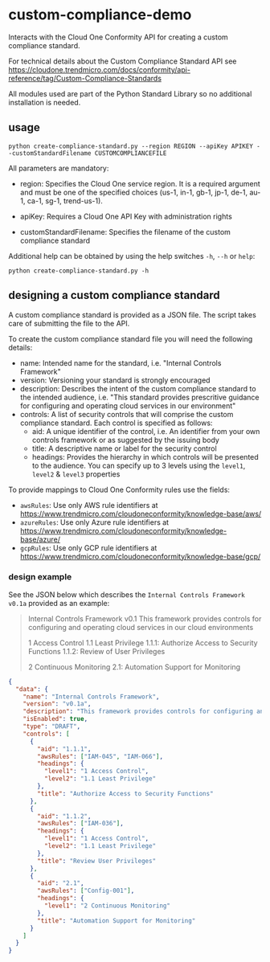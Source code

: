 # custom-compliance-demo

Interacts with the Cloud One Conformity API for creating a custom compliance standard.

For technical details about the Custom Compliance Standard API see https://cloudone.trendmicro.com/docs/conformity/api-reference/tag/Custom-Compliance-Standards

All modules used are part of the Python Standard Library so no additional installation is needed.

## usage

`python create-compliance-standard.py --region REGION --apiKey APIKEY --customStandardFilename CUSTOMCOMPLIANCEFILE`

All parameters are mandatory:

- region: Specifies the Cloud One service region. It is a required argument and must be one of the specified choices (us-1, in-1, gb-1, jp-1, de-1, au-1, ca-1, sg-1, trend-us-1).

- apiKey: Requires a Cloud One API Key with administration rights

- customStandardFilename: Specifies the filename of the custom compliance standard

Additional help can be obtained by using the help switches `-h`, `--h` or `help`:

`python create-compliance-standard.py -h`

## designing a custom compliance standard

A custom compliance standard is provided as a JSON file. The script takes care of submitting the file to the API.

To create the custom compliance standard file you will need the following details:

- name: Intended name for the standard, i.e. "Internal Controls Framework"
- version: Versioning your standard is strongly encouraged
- description: Describes the intent of the custom compliance standard to the intended audience, i.e. "This standard provides prescritive guidance for configuring and operating cloud services in our environment"
- controls: A list of security controls that will comprise the custom compliance standard. Each control is specified as follows:
  - aid: A unique identifier of the control, i.e. An identifier from your own controls framework or as suggested by the issuing body
  - title: A descriptive name or label for the security control
  - headings: Provides the hierarchy in which controls will be presented to the audience. You can specify up to 3 levels using the `level1`, `level2` & `level3` properties

To provide mappings to Cloud One Conformity rules use the fields:

- `awsRules`: Use only AWS rule identifiers at https://www.trendmicro.com/cloudoneconformity/knowledge-base/aws/
- `azureRules`: Use only Azure rule identifiers at https://www.trendmicro.com/cloudoneconformity/knowledge-base/azure/
- `gcpRules`: Use only GCP rule identifiers at https://www.trendmicro.com/cloudoneconformity/knowledge-base/gcp/

### design example

See the JSON below which describes the `Internal Controls Framework v0.1a` provided as an example:

> Internal Controls Framework v0.1
> This framework provides controls for configuring and operating cloud services in our cloud environments
>
> 1 Access Control
> 1.1 Least Privilege
> 1.1.1: Authorize Access to Security Functions
> 1.1.2: Review of User Privileges
>
> 2 Continuous Monitoring
> 2.1: Automation Support for Monitoring

```json
{
  "data": {
    "name": "Internal Controls Framework",
    "version": "v0.1a",
    "description": "This framework provides controls for configuring and operating cloud services in our cloud environments.",
    "isEnabled": true,
    "type": "DRAFT",
    "controls": [
      {
        "aid": "1.1.1",
        "awsRules": ["IAM-045", "IAM-066"],
        "headings": {
          "level1": "1 Access Control",
          "level2": "1.1 Least Privilege"
        },
        "title": "Authorize Access to Security Functions"
      },
      {
        "aid": "1.1.2",
        "awsRules": ["IAM-036"],
        "headings": {
          "level1": "1 Access Control",
          "level2": "1.1 Least Privilege"
        },
        "title": "Review User Privileges"
      },
      {
        "aid": "2.1",
        "awsRules": ["Config-001"],
        "headings": {
          "level1": "2 Continuous Monitoring"
        },
        "title": "Automation Support for Monitoring"
      }
    ]
  }
}
```
